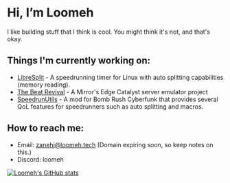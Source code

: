 # Hi, I’m Loomeh
I like building stuff that I think is cool. You might think it's not, and that's okay.
  
## Things I'm currently working on:
  - [LibreSplit](https://github.com/wins1ey/LibreSplit) - A speedrunning timer for Linux with auto splitting capabilities (memory reading).
  - [The Beat Revival](https://beatrevival.me) - A Mirror's Edge Catalyst server emulator project
  - [SpeedrunUtils](https://github.com/Loomeh/SpeedrunUtils) - A mod for Bomb Rush Cyberfunk that provides several QoL features for speedrunners such as auto splitting and macros.

## How to reach me:
  - Email: zanehj@loomeh.tech (Domain expiring soon, so keep notes on this.)
  - Discord: loomeh

[![Loomeh's GitHub stats](https://github-readme-stats.vercel.app/api?username=Loomeh&show_icons=true&theme=synthwave)](https://github.com/anuraghazra/github-readme-stats)

<!---
Loomeh/Loomeh is a ✨ special ✨ repository because its `README.md` (this file) appears on your GitHub profile.
You can click the Preview link to take a look at your changes.
--->
